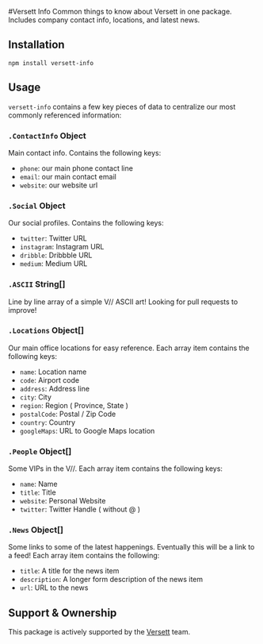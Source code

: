 #Versett Info
Common things to know about Versett in one package. Includes company contact info, locations, and latest news.

## Installation



    npm install versett-info


## Usage

`versett-info` contains a few key pieces of data to centralize our most commonly referenced information:

### `.ContactInfo` Object
Main contact info. Contains the following keys:

- `phone`: our main phone contact line
- `email`: our main contact email
- `website`: our website url

### `.Social` Object
Our social profiles. Contains the following keys:

- `twitter`: Twitter URL
- `instagram`: Instagram URL
- `dribble`: Dribbble URL
- `medium`: Medium URL

### `.ASCII` String[]
Line by line array of a simple V// ASCII art! Looking for pull requests to improve!

### `.Locations` Object[]
Our main office locations for easy reference. Each array item contains the following keys:

- `name`: Location name
- `code`: Airport code
- `address`: Address line
- `city`: City
- `region`: Region ( Province, State )
- `postalCode`: Postal / Zip Code
- `country`: Country
- `googleMaps`: URL to Google Maps location


### `.People` Object[]
Some VIPs in the V//. Each array item contains the following keys:

- `name`: Name
- `title`: Title
- `website`: Personal Website
- `twitter`: Twitter Handle ( without @ )

### `.News` Object[]
Some links to some of the latest happenings. Eventually this will be a link to a feed! Each array item contains the following:

- `title`: A title for the news item
- `description`: A longer form description of the news item
- `url`: URL to the news


## Support & Ownership

This package is actively supported by the [Versett](http://versett.com/) team.
